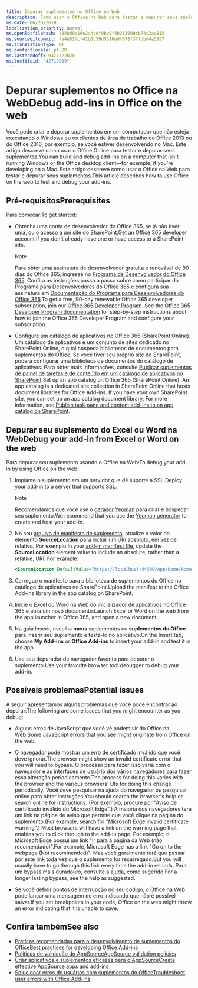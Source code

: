 ```yaml
---
title: Depurar suplementos no Office na Web
description: Como usar o Office na Web para testar e depurar seus suplementos.
ms.date: 06/20/2019
localization_priority: Normal
ms.openlocfilehash: c840d0a16e2a4cdf0bb9f4b213099cb74c2aa815
ms.sourcegitcommit: fa4e81fcf41b1c39d5516edf078f3ffdbd4a3997
ms.translationtype: MT
ms.contentlocale: pt-BR
ms.lasthandoff: 03/17/2020
ms.locfileid: "42719809"
---
```

# <a name="debug-add-ins-in-office-on-the-web"></a><span data-ttu-id="0068b-103">Depurar suplementos no Office na Web</span><span class="sxs-lookup"><span data-stu-id="0068b-103">Debug add-ins in Office on the web</span></span>


<span data-ttu-id="0068b-104">Você pode criar e depurar suplementos em um computador que não esteja executando o Windows ou os clientes de área de trabalho do Office 2013 ou do Office 2016, por exemplo, se você estiver desenvolvendo no Mac. Este artigo descreve como usar o Office Online para testar e depurar seus suplementos.</span><span class="sxs-lookup"><span data-stu-id="0068b-104">You can build and debug add-ins on a computer that isn't running Windows or the Office desktop client&mdash;for example, if you're developing on a Mac.</span></span> <span data-ttu-id="0068b-105">Este artigo descreve como usar o Office na Web para testar e depurar seus suplementos.</span><span class="sxs-lookup"><span data-stu-id="0068b-105">This article describes how to use Office on the web to test and debug your add-ins.</span></span> 

## <a name="prerequisites"></a><span data-ttu-id="0068b-106">Pré-requisitos</span><span class="sxs-lookup"><span data-stu-id="0068b-106">Prerequisites</span></span>

<span data-ttu-id="0068b-107">Para começar:</span><span class="sxs-lookup"><span data-stu-id="0068b-107">To get started:</span></span>

- <span data-ttu-id="0068b-108">Obtenha uma conta de desenvolvedor do Office 365, se já não tiver uma, ou o acesso a um site do SharePoint.</span><span class="sxs-lookup"><span data-stu-id="0068b-108">Get an Office 365 developer account if you don't already have one or have access to a SharePoint site.</span></span>

  > [!NOTE]
  > <span data-ttu-id="0068b-p102">Para obter uma assinatura de desenvolvedor gratuita e renovável de 90 dias do Office 365, ingresse no [Programa de Desenvolvedor do Office 365](https://developer.microsoft.com/office/dev-program). Confira as instruções passo a passo sobre como participar do Programa para Desenvolvedores do Office 365 e configura sua assinatura em [Documentação do Programa para Desenvolvedores do Office 365](/office/developer-program/office-365-developer-program).</span><span class="sxs-lookup"><span data-stu-id="0068b-p102">To get a free, 90-day renewable Office 365 developer subscription, join our [Office 365 Developer Program](https://developer.microsoft.com/office/dev-program). See the [Office 365 Developer Program documentation](/office/developer-program/office-365-developer-program) for step-by-step instructions about how to join the Office 365 Developer Program and configure your subscription.</span></span>

- <span data-ttu-id="0068b-p103">Configure um catálogo de aplicativos no Office 365 (SharePoint Online). Um catálogo de aplicativos é um conjunto de sites dedicado no SharePoint Online, o qual hospeda bibliotecas de documentos para suplementos do Office. Se você tiver seu próprio site do SharePoint, poderá configurar uma biblioteca de documentos do catálogo de aplicativos. Para obter mais informações, consulte [Publicar suplementos de painel de tarefas e de conteúdo em um catálogo de aplicativos no SharePoint](../publish/publish-task-pane-and-content-add-ins-to-an-add-in-catalog.md).</span><span class="sxs-lookup"><span data-stu-id="0068b-p103">Set up an app catalog on Office 365 (SharePoint Online). An app catalog is a dedicated site collection in SharePoint Online that hosts document libraries for Office Add-ins. If you have your own SharePoint site, you can set up an app catalog document library. For more information, see [Publish task pane and content add-ins to an app catalog on SharePoint](../publish/publish-task-pane-and-content-add-ins-to-an-add-in-catalog.md).</span></span>


## <a name="debug-your-add-in-from-excel-or-word-on-the-web"></a><span data-ttu-id="0068b-114">Depurar seu suplemento do Excel ou Word na Web</span><span class="sxs-lookup"><span data-stu-id="0068b-114">Debug your add-in from Excel or Word on the web</span></span>

<span data-ttu-id="0068b-115">Para depurar seu suplemento usando o Office na Web:</span><span class="sxs-lookup"><span data-stu-id="0068b-115">To debug your add-in by using Office on the web:</span></span>

1. <span data-ttu-id="0068b-116">Implante o suplemento em um servidor que dê suporte a SSL.</span><span class="sxs-lookup"><span data-stu-id="0068b-116">Deploy your add-in to a server that supports SSL.</span></span>

    > [!NOTE]
    > <span data-ttu-id="0068b-117">Recomendamos que você use o [gerador Yeoman](https://github.com/OfficeDev/generator-office) para criar e hospedar seu suplemento.</span><span class="sxs-lookup"><span data-stu-id="0068b-117">We recommend that you use the [Yeoman generator](https://github.com/OfficeDev/generator-office) to create and host your add-in.</span></span>

2. <span data-ttu-id="0068b-p104">No seu [arquivo de manifesto de suplemento](../develop/add-in-manifests.md), atualize o valor do elemento **SourceLocation** para incluir um URI absoluto, em vez de relativo. Por exemplo:</span><span class="sxs-lookup"><span data-stu-id="0068b-p104">In your [add-in manifest file](../develop/add-in-manifests.md), update the **SourceLocation** element value to include an absolute, rather than a relative, URI. For example:</span></span>

    ```xml
    <SourceLocation DefaultValue="https://localhost:44300/App/Home/Home.html" />
    ```

3. <span data-ttu-id="0068b-120">Carregue o manifesto para a biblioteca de suplementos do Office no catálogo de aplicativos no SharePoint.</span><span class="sxs-lookup"><span data-stu-id="0068b-120">Upload the manifest to the Office Add-ins library in the app catalog on SharePoint.</span></span>

4. <span data-ttu-id="0068b-121">Inicie o Excel ou Word na Web do inicializador de aplicativos no Office 365 e abra um novo documento.</span><span class="sxs-lookup"><span data-stu-id="0068b-121">Launch Excel or Word on the web from the app launcher in Office 365, and open a new document.</span></span>

5. <span data-ttu-id="0068b-122">Na guia Inserir, escolha **meus** suplementos ou **suplementos do Office** para inserir seu suplemento e testá-lo no aplicativo.</span><span class="sxs-lookup"><span data-stu-id="0068b-122">On the Insert tab, choose **My Add-ins** or **Office Add-ins** to insert your add-in and test it in the app.</span></span>

6. <span data-ttu-id="0068b-123">Use seu depurador de navegador favorito para depurar o suplemento.</span><span class="sxs-lookup"><span data-stu-id="0068b-123">Use your favorite browser tool debugger to debug your add-in.</span></span>

## <a name="potential-issues"></a><span data-ttu-id="0068b-124">Possíveis problemas</span><span class="sxs-lookup"><span data-stu-id="0068b-124">Potential issues</span></span>

<span data-ttu-id="0068b-125">A seguir apresentamos alguns problemas que você pode encontrar ao depurar:</span><span class="sxs-lookup"><span data-stu-id="0068b-125">The following are some issues that you might encounter as you debug:</span></span>

- <span data-ttu-id="0068b-126">Alguns erros de JavaScript que você vê podem vir do Office na Web.</span><span class="sxs-lookup"><span data-stu-id="0068b-126">Some JavaScript errors that you see might originate from Office on the web.</span></span>

- <span data-ttu-id="0068b-127">O navegador pode mostrar um erro de certificado inválido que você deve ignorar.</span><span class="sxs-lookup"><span data-stu-id="0068b-127">The browser might show an invalid certificate error that you will need to bypass.</span></span> <span data-ttu-id="0068b-128">O processo para fazer isso varia com o navegador e as interfaces de usuário dos vários navegadores para fazer essa alteração periodicamente.</span><span class="sxs-lookup"><span data-stu-id="0068b-128">The process for doing this varies with the browser and the various browsers' UIs for doing this change periodically.</span></span> <span data-ttu-id="0068b-129">Você deve pesquisar na ajuda do navegador ou pesquisar online para obter instruções.</span><span class="sxs-lookup"><span data-stu-id="0068b-129">You should search the browser's help or search online for instructions.</span></span> <span data-ttu-id="0068b-130">(Por exemplo, procure por "Aviso de certificado inválido do Microsoft Edge".) A maioria dos navegadores terá um link na página de aviso que permite que você clique na página do suplemento.</span><span class="sxs-lookup"><span data-stu-id="0068b-130">(For example, search for "Microsoft Edge invalid certificate warning".) Most browsers will have a link on the warning page that enables you to click through to the add-in page.</span></span> <span data-ttu-id="0068b-131">Por exemplo, o Microsoft Edge possui um link "Ir para a página da Web (não recomendado)".</span><span class="sxs-lookup"><span data-stu-id="0068b-131">For example, Microsoft Edge has a link "Go on to the webpage (Not recommended)".</span></span> <span data-ttu-id="0068b-132">Mas você geralmente terá que passar por este link toda vez que o suplemento for recarregado.</span><span class="sxs-lookup"><span data-stu-id="0068b-132">But you will usually have to go through this link every time the add-in reloads.</span></span> <span data-ttu-id="0068b-133">Para um bypass mais duradouro, consulte a ajuda, como sugerido.</span><span class="sxs-lookup"><span data-stu-id="0068b-133">For a longer lasting bypass, see the help as suggested.</span></span>

- <span data-ttu-id="0068b-134">Se você definir pontos de interrupção no seu código, o Office na Web pode lançar uma mensagem de erro indicando que não é possível salvar.</span><span class="sxs-lookup"><span data-stu-id="0068b-134">If you set breakpoints in your code, Office on the web might throw an error indicating that it is unable to save.</span></span>

## <a name="see-also"></a><span data-ttu-id="0068b-135">Confira também</span><span class="sxs-lookup"><span data-stu-id="0068b-135">See also</span></span>

- [<span data-ttu-id="0068b-136">Práticas recomendadas para o desenvolvimento de suplementos do Office</span><span class="sxs-lookup"><span data-stu-id="0068b-136">Best practices for developing Office Add-ins</span></span>](../concepts/add-in-development-best-practices.md)
- [<span data-ttu-id="0068b-137">Políticas de validação do AppSource</span><span class="sxs-lookup"><span data-stu-id="0068b-137">AppSource validation policies</span></span>](/office/dev/store/validation-policies)  
- [<span data-ttu-id="0068b-138">Criar aplicativos e suplementos eficazes para o AppSource</span><span class="sxs-lookup"><span data-stu-id="0068b-138">Create effective AppSource apps and add-ins</span></span>](/office/dev/store/create-effective-office-store-listings)  
- [<span data-ttu-id="0068b-139">Solucionar erros de usuários com suplementos do Office</span><span class="sxs-lookup"><span data-stu-id="0068b-139">Troubleshoot user errors with Office Add-ins</span></span>](testing-and-troubleshooting.md)
    

